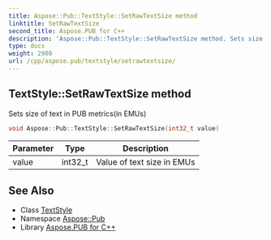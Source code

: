 ```yaml
---
title: Aspose::Pub::TextStyle::SetRawTextSize method
linktitle: SetRawTextSize
second_title: Aspose.PUB for C++
description: 'Aspose::Pub::TextStyle::SetRawTextSize method. Sets size of text in PUB metrics(in EMUs) in C++.'
type: docs
weight: 2900
url: /cpp/aspose.pub/textstyle/setrawtextsize/
---
```

## TextStyle::SetRawTextSize method


Sets size of text in PUB metrics(in EMUs)

```cpp
void Aspose::Pub::TextStyle::SetRawTextSize(int32_t value)
```


| Parameter | Type | Description |
| --- | --- | --- |
| value | int32_t | Value of text size in EMUs |

## See Also

* Class [TextStyle](../)
* Namespace [Aspose::Pub](../../)
* Library [Aspose.PUB for C++](../../../)
